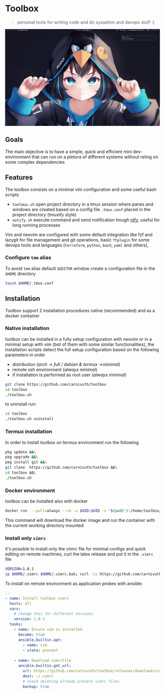 # Toolbox

> personal tools for writing code and do sysadmin and devops stuff :)

![](./demo.gif)

## Goals

The main objective is to have a simple, quick and efficient mini dev-environment that can run on a pletora of different systems without reling on some complex dependencies

## Features

The toolbox consists on a minimal vim configuration and some useful bash scripts

- `toolmux.sh` open project directory in a tmux session where panes and windows are created based on a config file `.tmux.conf` placed in the project directory (tmuxify style)
- `notify.sh` execute command and send notification trough [ntfy](https://ntfy.sh/), useful for long running processes

Vim and neovim are configured with some default integration like fzf and lazygit for file management and git operations, basic `ftplugin` for some devops tools and languages (`terraform`, `python`, `bash`, `yaml` and others),

### Configure `tmm` alias

To avoid `tmm` alias default `$EDITOR` window create a configuration file in the `$HOME` directory

```bash
touch $HOME/.tmux.conf
```

## Installation

Toolbox support 2 installation procedures native (recommended) and as a docker container

### Native installation

toolbox can be installed in a fully setup configuration with neovim or in a minimal setup with vim (bot of them with some similar functionalities),
the installation scripts detect the full setup configuration based on the following parameters in order

- distribution (*arch -> full / debian & termux ->minimal*)
- remote ssh environment (*always minimal*)
- if installation is performed as root user (*always minimal*)

```bash
git clone https://github.com/carnivuth/toolbox
cd toolbox
./toolbox.sh
```

to uninstall run:

```bash
cd toolbox
./toolbox.sh uninstall
```

### Termux installation

In order to install toolbox on termux environment run the following

```bash
pkg update &&\
pkg upgrade &&\
pkg install git &&\
git clone  https://github.com/carnivuth/toolbox &&\
cd toolbox &&\
./toolbox.sh
```

### Docker environment

toolbox can be installed also with docker

```bash
docker run  --pull=always --rm -u $UID:$UID -v "$(pwd)"/:/home/toolbox/"$(basename "$(pwd)")" --name toolbox -it carnivuth/toolbox bash
```

This command will download the docker image and run the container with the current working directory mounted

### Install only `vimrc`

it's possible to install only the vimrc file for minimal configs and quick editing on remote machines, curl the lates release and put it in the `.vimrc` file

```bash
VERSION=1.0.1
cp $HOME/.vimrc $HOME/.vimrc.bak; curl -Ls https://github.com/carnivuth/toolbox/releases/download/vimrc-v$VERSION/vimrc > $HOME/.vimrc
```

To install on remote environment as application probes with ansible:

```yaml
---
- name: Install toolbox vimrc
  hosts: all
  vars:
    # change this for different versions
    version: 1.0.1
  tasks:
    - name: Ensure vim is installed
      become: true
      ansible.builtin.apt:
        - name: vim
        - state: present

    - name: Download vimrcfile
      ansible.builtin.get_url:
        url: https://github.com/carnivuth/toolbox/releases/download/vimrc-v{{ version }}/vimrc
        dest: ~/.vimrc
        # avoid deleting already present vimrc files
        backup: true
```
